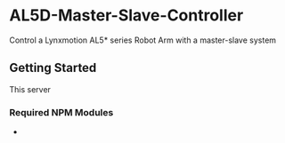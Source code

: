 # AL5D-Master-Slave-Controller
Control a Lynxmotion AL5\* series Robot Arm with a master-slave system

## Getting Started
This server
### Required NPM Modules
 - 




